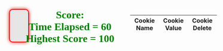 <html>
<head>
  <title>Basic Doodle Jump HTML Game</title>
  <meta charset="UTF-8">
  <style>
      html, body {
        height: 100%;  
        margin: 0;
      }  
      body {
        text-align: center;
        align-items: center; 
      }
      .container {
        display: flex;
      }
      canvas {
        border: 2px solid #FF0000;
        background-color: #E6E6E6;
        border-radius: 10px;
        box-shadow: 0px 0px 10px #FF0000;
        display: block;
        margin: 0;
        height: 90%;
        style="display: inline-block;
      }
      table {
        margin-left: 20px;
      }
      info-container {
        display: flex;
        flex-direction: column;
        align-items: flex-start;
        height: 90%;
      }
      #score {
        font-size: 2em;
        font-weight: bold;
        font-family: Aharoni;
        color: green;
        top: 0;
        left: 0;
        right: 0;
        width: 300px;
        transform: translateX(3%);
      }
      #time {
        font-size: 2em;
        font-weight: bold;
        font-family: Aharoni;
        color: green;
        top: 0;
        right: 0;
        width: 300px;
        transform: translateX(3%);
      }
      #highestScore {
        font-size: 2em;
        font-weight: bold;
        font-family: Aharoni;
        color: green;
        top: 0;
        right: 0;
        width: 300px;
        transform: translateX(3%);
      }
  </style>
</head>
<body>

<div class="container">
  <div class="canvas-container">
    <canvas width="375" height="667" id="game"></canvas>
  </div>
  <div class="info-container">
    <div id="score">Score: </div>
    <div id="time">Time Elapsed = 60</div>
    <div id="highestScore">Highest Score = 100</div>
  </div>
  <div class="table">
<table id="cookieTable">
  <thead>
    <tr>
      <th>Cookie Name</th>
      <th>Cookie Value</th>
      <th>Cookie Delete</th>
    </tr>
  </thead>
  <tbody>
  </tbody>
</table>
  </div>
</div>
<script>
    class Platform {
        constructor(x, y) {
            this.x = x;
            this.y = y;
        }
        get X() {
            return this.x;
        }
        get Y() {
            return this.y;
        }
        set X(x)
        {
          this.x=x;
        }
        set Y(y)
        {
          this.y=y;
        }
    }
    class Doodle {
    constructor(x, y, dx, dy) {
      this.x = x;
      this.y = y;
      this.dx = dx;
      this.dy = dy;
      this.width = 40;
      this.height = 60;
    }
    get W() {
      return this.width;
    }
    get H() {
      return this.height;
    }
    get X() {
      return this.x;
    }
    get Y() {
      return this.y;
    }
    set X(x) {
      this.x = x;
    }
    set Y(y) {
      this.y = y;
    }
    get Dx() {
      return this.dx;
    }
    get Dy() {
      return this.dy;
    }
    set Dx(dx) {
      this.dx = dx;
    }
    set Dy(dy) {
      this.dy = dy;
    }
  }
/*
  class Platforms {
    constructor() {
      this.myPlatforms = []
    }
    //
    newPlatform(x, y) {
      let p = new Platform(x, y)
      this.myPlatforms.push(x, y)
      return p
    }
    //
    get allPlatforms() {
      return this.myPlatforms
    }
    //
    get PlatformLength() {
      return this.myPlatforms.length
    }
  }
  */
  //helper method for the while loop
  function random(min, max) {
    return Math.random() * (max - min) + min;
  }
  //set values for the platforms
  const canvas = document.getElementById('game');
  const context = canvas.getContext('2d');
  // width and height of each platform and where platforms start
  const platformWidth = 65;
  const platformHeight = 20;
  const platformStart = canvas.height - 50; //platformStart - 617
  // player physics
  const gravity = 0.33;
  const drag = 0.3;
  const bounceVelocity = -12.5;
  //window varible
  var windowId = undefined;
  //score counter and variable
  var score = 0;
  // minimum and maximum vertical space between each platform
  let minPlatformSpace = 15;
  let maxPlatformSpace = 20;
  //* starting adding platforms to the canvas 
  let y = platformStart;
  let doodlePlatforms = [new Platform(canvas.width / 2 - platformWidth / 2, platformStart)];
  //doodle image
  var dimg = new Image();
  dimg.src = "https://raw.githubusercontent.com/JasonMize/coding-league-assets/master/doodle-jump-doodler.png";
  //platforms image
  var ping = new Image();
  
  //create platforms until y reaches
  while (y > 0) {
    // the next platform can be placed above the previous one with a space
    // somewhere between the min and max space
    y -= platformHeight + random(minPlatformSpace, maxPlatformSpace); 
    //suppose it is y = 595 when called
    // a platform can be placed anywhere 25px from the left edge of the canvas
    // and 25px from the right edge of the canvas (taking into account platform
    // width).
    // however the first few platforms cannot be placed in the center so
    // that the player will bounce up and down without going up the screen
    // until they are ready to move
    let x;
    do {
      x = random(25, canvas.width - 25 - platformWidth); //x = 259 suppose
    } while (
      y > canvas.height / 2 &&
      x > canvas.width / 2 - platformWidth * 1.5 &&
      x < canvas.width / 2 + platformWidth / 2
    );
    doodlePlatforms.push(new Platform(x, y))
  }
  // the doodle 
  /*
  const doodle = {
    width: 40,
    height: 60,
    x: canvas.width / 2 - 20,
    y: platformStart - 60,
    //velocity
    dx: 0,
    dy: 0
  };
  */
  let doodle = new Doodle(canvas.width / 2 - 20, platformStart - 60, 0, 0);
  // keep track of player direction and actions
  let playerDir = 0;
  let keydown = false;
  let prevDoodleY = doodle.Y;
  //game loop
  function loop() {
    //updateScore();
    //check if the doodle falls off
    if(doodle.Y > canvas.height) {
      alert("Doodle fell off, game over!!!!!");
      document.getElementById('score').innerHTML = "Score: "+score;
      cancelAnimationFrame(windowId); 
      createNewCookie();
      return;
    }
    windowId = undefined;
    requestAnimationFrame(loop);
    context.clearRect(0,0,canvas.width,canvas.height);
    // apply gravity to doodle
    doodle.Dy += gravity;
    // if doodle reaches the middle of the screen, move the platforms down
    // instead of doodle up to make it look like doodle is going up
    if (doodle.Y < canvas.height / 2 && doodle.Dy < 0) {
      doodlePlatforms.forEach(function(platform) {
        platform.Y += -doodle.Dy;
      });
      // add more platforms to the top of the screen as doodle moves up
      while (doodlePlatforms[doodlePlatforms.length - 1].Y > 0) {
        doodlePlatforms.push(new Platform(random(25, canvas.width - 25 - platformWidth),doodlePlatforms[doodlePlatforms.length - 1].Y - (platformHeight + random(minPlatformSpace, maxPlatformSpace))));
        score++;
        document.getElementById('score').innerHTML = "Score: "+score;
        // add a bit to the min/max platform space as the player goes up
        minPlatformSpace += 0.5;
        maxPlatformSpace += 0.5;
        // cap max space
        maxPlatformSpace = Math.min(maxPlatformSpace, canvas.height / 2);
      }
    }
    else {
      doodle.Y += doodle.Dy;
    }
    // only apply drag to horizontal movement if key is not pressed
    if (!keydown) {
      if (playerDir < 0) {
        doodle.Dx += drag;
        // don't let dx go above 0
        if (doodle.Dx > 0) {
          doodle.Dx = 0;
          playerDir = 0;
        }
      }
      else if (playerDir > 0) {
        doodle.Dx -= drag;
        if (doodle.Dx < 0) {
          doodle.Dx = 0;
          playerDir = 0;
        }
      }
    }
    doodle.X += doodle.Dx;
    // make doodle wrap the screen
    if (doodle.X + doodle.W < 0) {
      doodle.X = canvas.width;
    }
    else if (doodle.X > canvas.width) {
      doodle.X = -doodle.W;
    }
    // draw platforms
    context.fillStyle = 'green';
    doodlePlatforms.forEach(function(platform) {
      context.fillRect(platform.X, platform.Y, platformWidth, platformHeight);
      // make doodle jump if it collides with a platform from above
      if (
        // doodle is falling
        doodle.Dy > 0 &&
        // doodle was previous above the platform
        prevDoodleY + doodle.H <= platform.Y &&
        // doodle collides with platform
        // (Axis Aligned Bounding Box [AABB] collision check)
        doodle.X < platform.X + platformWidth &&
        doodle.X + doodle.W > platform.X &&
        doodle.Y < platform.Y + platformHeight &&
        doodle.Y + doodle.H > platform.Y
      ) {
        // reset doodle position so it's on top of the platform
        doodle.Y = platform.Y - doodle.H;
        doodle.Dy = bounceVelocity;
      }
    });
    // draw doodle
    context.fillStyle = 'yellow';
    //context.fillRect(doodle.X, doodle.Y, doodle.W, doodle.H);
    context.drawImage(dimg, doodle.X, doodle.Y, doodle.W, doodle.H);
    prevDoodleY = doodle.Y;
    // remove any platforms that have gone offscreen
    doodlePlatforms = doodlePlatforms.filter(function(platform) {
      return platform.Y < canvas.height;
    })
  }
  // listen to keyboard events to move doodle
  document.addEventListener('keydown', function(e) {
    // left arrow key
    if (e.which === 37) {
      keydown = true;
      playerDir = -1;
      doodle.Dx = -3;
    }
    // right arrow key
    else if (e.which === 39) {
      keydown = true;
      playerDir = 1;
      doodle.Dx = 3;
    }
  });
  document.addEventListener('keyup', function(e) {
    keydown = false;
  });
  // start the game
  windowId = requestAnimationFrame(loop);
  //updateScore();
  console.log(score);
  </script>


  <script>
  var cookieValue = document.cookie;
  const daysToExpire = new Date(2147483647 * 1000).toUTCString();
    document.cookie = 'score1=test;' + ' expires=' + daysToExpire; //date
  // Split the cookie string into an array of cookies
  var cookies = cookieValue.split(';');
  // Get the table body element
  var tableBody = document.querySelector('#cookieTable tbody');
  // Generate table rows for each cookie
function tablegen() {
  for (var i = 0; i < cookies.length; i++) {
    var cookie = cookies[i].trim().split('=');
    var name = cookie[0];
    var value = cookie[1];
    var row = document.createElement('tr');
    var nameCell = document.createElement('td');
    nameCell.textContent = name;
    row.appendChild(nameCell); //adds the item
    var valueCell = document.createElement('td');
    valueCell.textContent = value;
    row.appendChild(valueCell);
    tableBody.appendChild(row);
    var deleteButtonCell = document.createElement('td');
    var deleteButton = document.createElement('button'); //the butotn
    deleteButton.textContent = 'rmove'; //text in button
    deleteButton.addEventListener('click', function()
    {
      deleteCookie(name); //functino so that it doesn't run automatically
    });
    deleteButtonCell.appendChild(deleteButton);
    row.appendChild(deleteButtonCell); //these 2 add the button
  }
}
tablegen();
  function createNewCookie() {
    // Generate a new cookie name and value
    var cookieName = 'user' + (document.cookie.split('user').length - 1); //checks the length of how many users there are
    var cookieValue = score;
    // Set the new cookie
    document.cookie = cookieName + '=' + cookieValue + '; expires=' + daysToExpire;
    var tableBody = document.querySelector('#cookieTable tbody');  //returns the table
  }
  function deleteCookie(cookieName) {
      document.cookie = cookieName + '=; expires=Thu, 01 Jan 1970 00:00:00 UTC; path=/;';
  }
  function buttonTest() {
    console.log(score);
  }
</script> 
  </body>
  </html>